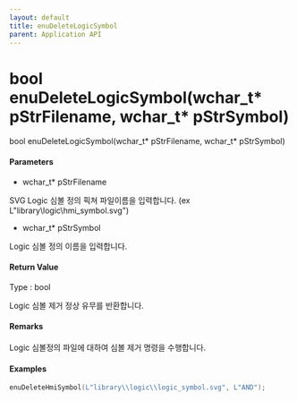 ```yaml
---
layout: default
title: enuDeleteLogicSymbol
parent: Application API
---
```

# bool enuDeleteLogicSymbol\(wchar\_t\* pStrFilename, wchar\_t\* pStrSymbol\)

bool enuDeleteLogicSymbol\(wchar\_t\* pStrFilename, wchar\_t\* pStrSymbol\)

#### Parameters

* wchar\_t\* pStrFilename

SVG Logic 심볼 정의 픽쳐 파일이름을 입력합니다. \(ex L"library\logic\hmi\_symbol.svg"\)

* wchar\_t\* pStrSymbol

Logic 심볼 정의 이름을 입력합니다.

#### Return Value

Type : bool

Logic 심볼 제거 정상 유무를 반환합니다.

#### Remarks

Logic 심볼정의 파일에 대하여 심볼 제거 명령을 수행합니다.

#### Examples

```cpp
enuDeleteHmiSymbol(L"library\\logic\\logic_symbol.svg", L"AND");
```



